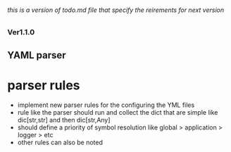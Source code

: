 ###### this is a version of todo.md file that specify the reirements for next version 


### Ver1.1.0

## YAML parser 

# parser rules 
- implement new parser rules for the configuring the YML files 
- rule like the parser should run and collect the dict that are simple like dic[str,str] and then dic[str,Any]
- should define a priority of symbol resolution like global > application > logger > etc 
- other rules can also be noted 